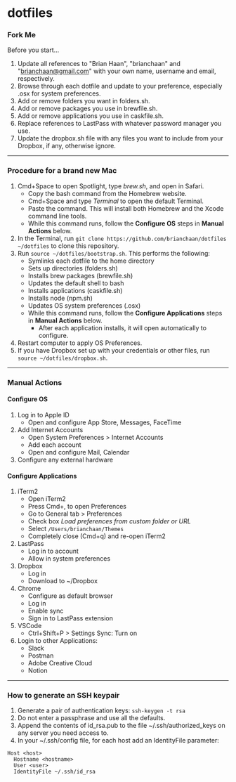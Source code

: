 # dotfiles

### Fork Me

Before you start...

1. Update all references to "Brian Haan", "brianchaan" and "brianchaan@gmail.com" with your own name, username and email, respectively.
1. Browse through each dotfile and update to your preference, especially .osx for system preferences.
1. Add or remove folders you want in folders.sh.
1. Add or remove packages you use in brewfile.sh.
1. Add or remove applications you use in caskfile.sh.
1. Replace references to LastPass with whatever password manager you use.
1. Update the dropbox.sh file with any files you want to include from your Dropbox, if any, otherwise ignore.

---

### Procedure for a brand new Mac

1. Cmd+Space to open Spotlight, type *brew.sh*, and open in Safari.
    - Copy the bash command from the Homebrew website.
    - Cmd+Space and type *Terminal* to open the default Terminal.
    - Paste the command. This will install both Homebrew and the Xcode command line tools.
    - While this command runs, follow the **Configure OS** steps in **Manual Actions** below.
1. In the Terminal, run ```git clone https://github.com/brianchaan/dotfiles ~/dotfiles``` to clone this repository.
1. Run ```source ~/dotfiles/bootstrap.sh```. This performs the following:
    - Symlinks each dotfile to the home directory
    - Sets up directories (folders.sh)
    - Installs brew packages (brewfile.sh)
    - Updates the default shell to bash
    - Installs applications (caskfile.sh)
    - Installs node (npm.sh)
    - Updates OS system preferences (.osx)
    - While this command runs, follow the **Configure Applications** steps in **Manual Actions** below.
        - After each application installs, it will open automatically to configure.
1. Restart computer to apply OS Preferences.
1. If you have Dropbox set up with your credentials or other files, run ```source ~/dotfiles/dropbox.sh```.

---

### Manual Actions

#### Configure OS

1. Log in to Apple ID
    - Open and configure App Store, Messages, FaceTime
1. Add Internet Accounts
    - Open System Preferences > Internet Accounts
    - Add each account
    - Open and configure Mail, Calendar
1. Configure any external hardware

#### Configure Applications

1. iTerm2
    - Open iTerm2
    - Press Cmd+, to open Preferences
    - Go to General tab > Preferences
    - Check box *Load preferences from custom folder or URL*
    - Select ```/Users/brianchaan/Themes```
    - Completely close (Cmd+q) and re-open iTerm2
1. LastPass
    - Log in to account
    - Allow in system preferences
1. Dropbox
    - Log in
    - Download to ~/Dropbox
1. Chrome
    - Configure as default browser
    - Log in
    - Enable sync
    - Sign in to LastPass extension
1. VSCode
    - Ctrl+Shift+P > Settings Sync: Turn on
1. Login to other Applications:
    - Slack
    - Postman
    - Adobe Creative Cloud
    - Notion

---

### How to generate an SSH keypair

1. Generate a pair of authentication keys: `ssh-keygen -t rsa`
1. Do not enter a passphrase and use all the defaults.
1. Append the contents of id_rsa.pub to the file ~/.ssh/authorized_keys on any server you need access to.
1. In your ~/.ssh/config file, for each host add an IdentityFile parameter:

```
Host <host>
  Hostname <hostname>
  User <user>
  IdentityFile ~/.ssh/id_rsa
```